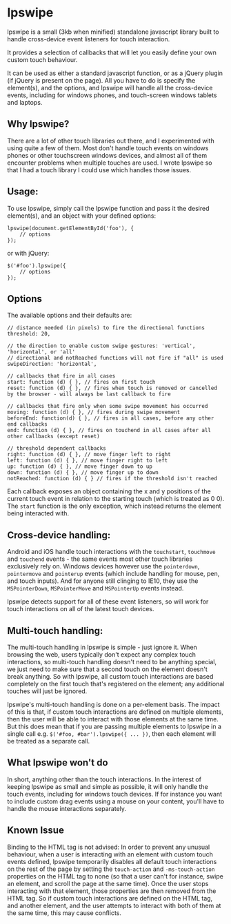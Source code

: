 lpswipe
===========

lpswipe is a small (3kb when minified) standalone javascript library built to handle cross-device event listeners for touch interaction. 

It provides a selection of callbacks that will let you easily define your own custom touch behaviour.

It can be used as either a standard javascript function, or as a jQuery plugin (if jQuery is present on the page). All you have to do is specify the element(s), and the options, and lpswipe will handle all the cross-device events, including for windows phones, and touch-screen windows tablets and laptops.

Why lpswipe?
-----------
There are a lot of other touch libraries out there, and I experimented with using quite a few of them. Most don't handle touch events on windows phones or other touchscreen windows devices, and almost all of them encounter problems when multiple touches are used. I wrote lpswipe so that I had a touch library I could use which handles those issues.

Usage:
-----------
To use lpswipe, simply call the lpswipe function and pass it the desired element(s), and an object with your defined options:

    lpswipe(document.getElementById('foo'), {
        // options
    });

or with jQuery:

    $('#foo').lpswipe({
        // options
    });
    
Options
-----------
The available options and their defaults are:

    // distance needed (in pixels) to fire the directional functions
    threshold: 20,

    // the direction to enable custom swipe gestures: 'vertical', 'horizontal', or 'all'
    // directional and notReached functions will not fire if "all" is used
    swipeDirection: 'horizontal',

    // callbacks that fire in all cases
    start: function (d) { }, // fires on first touch
    reset: function (d) { }, // fires when touch is removed or cancelled by the browser - will always be last callback to fire

    // callbacks that fire only when some swipe movement has occurred
    moving: function (d) { }, // fires during swipe movement
    beforeEnd: function(d) { }, // fires in all cases, before any other end callbacks
    end: function (d) { }, // fires on touchend in all cases after all other callbacks (except reset)

    // threshold dependent callbacks
    right: function (d) { }, // move finger left to right
    left: function (d) { }, // move finger right to left
    up: function (d) { }, // move finger down to up
    down: function (d) { }, // move finger up to down
    notReached: function (d) { } // fires if the threshold isn't reached

Each callback exposes an object containing the x and y positions of the current touch event in relation to the starting touch (which is treated as 0 0). The `start` function is the only exception, which instead returns the element being interacted with.

Cross-device handling:
-----------
Android and iOS handle touch interactions with the `touchstart`, `touchmove` and `touchend` events - the same events most other touch libraries exclusively rely on. Windows devices however use the `pointerdown`, `pointermove` and `pointerup` events (which include handling for mouse, pen, and touch inputs). And for anyone still clinging to IE10, they use the `MSPointerDown`, `MSPointerMove` and `MSPointerUp` events instead.

lpswipe detects support for all of these event listeners, so will work for touch interactions on all of the latest touch devices.

Multi-touch handling:
-----------
The multi-touch handling in lpswipe is simple - just ignore it. When browsing the web, users typically don't expect any complex touch interactions, so multi-touch handling doesn't need to be anything special, we just need to make sure that a second touch on the element doesn't break anything. So with lpswipe, all custom touch interactions are based completely on the first touch that's registered on the element; any additional touches will just be ignored.

lpswipe's multi-touch handling is done on a per-element basis. The impact of this is that, if custom touch interactions are defined on multiple elements, then the user will be able to interact with those elements at the same time. But this does mean that if you are passing multiple elements to lpswipe in a single call e.g. `$('#foo, #bar').lpswipe({ ... })`, then each element will be treated as a separate call.

What lpswipe won't do
-----------
In short, anything other than the touch interactions. In the interest of keeping lpswipe as small and simple as possible, it will only handle the touch events, including for windows touch devices. If for instance you want to include custom drag events using a mouse on your content, you'll have to handle the mouse interactions separately.

Known Issue
-----------
Binding to the HTML tag is not advised: 
In order to prevent any unusual behaviour, when a user is interacting with an element with custom touch events defined, lpswipe temporarily disables all default touch interactions on the rest of the page by setting the `touch-action` and `-ms-touch-action` properties on the HTML tag to none (so that a user can't for instance, swipe an element, and scroll the page at the same time). Once the user stops interacting with that element, those properties are then removed from the HTML tag. So if custom touch interactions are defined on the HTML tag, and another element, and the user attempts to interact with both of them at the same time, this may cause conflicts.